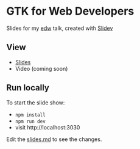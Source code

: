 # GTK for Web Developers

Slides for my [edw](https://edw.elementary.io/) talk, created with [Slidev](https://sli.dev/)

## View

- [Slides](https://proseandconst.xyz/gtk-for-web-devs/)
- Video (coming soon)

## Run locally

To start the slide show:

- `npm install`
- `npm run dev`
- visit http://localhost:3030

Edit the [slides.md](./slides.md) to see the changes.
